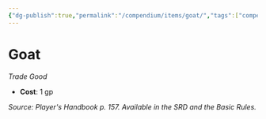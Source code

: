 ```yaml
---
{"dg-publish":true,"permalink":"/compendium/items/goat/","tags":["compendium/src/5e/phb","item/gear/trade-good"]}
---
```


# Goat
*Trade Good*  

- **Cost**: 1 gp

*Source: Player's Handbook p. 157. Available in the SRD and the Basic Rules.*